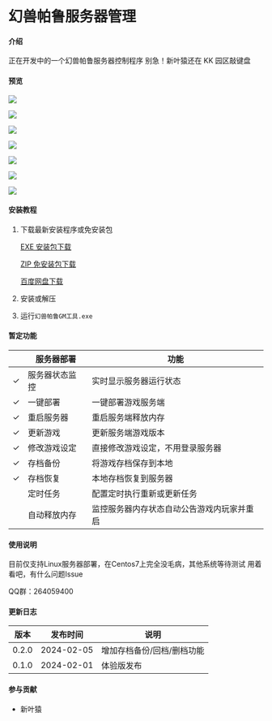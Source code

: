 # 幻兽帕鲁服务器管理

#### 介绍

正在开发中的一个幻兽帕鲁服务器控制程序
别急！新叶猿还在 KK 园区敲键盘

#### 预览

![](https://gitee.com/haibiaoG/pal-server-admin/raw/master/assets/images/2024-02-05_13-33-31.png)

![](https://gitee.com/haibiaoG/pal-server-admin/raw/master/assets/images/2024-02-05_13-34-31.png)

![](https://gitee.com/haibiaoG/pal-server-admin/raw/master/assets/images/2024-02-05_13-34-24.png)

![](https://gitee.com/haibiaoG/pal-server-admin/raw/master/assets/images/2024-02-05_13-35-06.png)

![](https://gitee.com/haibiaoG/pal-server-admin/raw/master/assets/images/2024-02-05_13-35-30.png)

![](https://gitee.com/haibiaoG/pal-server-admin/raw/master/assets/images/2024-02-05_13-35-40.png)

![](https://gitee.com/haibiaoG/pal-server-admin/raw/master/assets/images/2024-02-05_13-36-01.png)

#### 安装教程

1.  下载最新安装程序或免安装包

    [EXE 安装包下载](https://download.mingyenet.com/palworld//幻兽帕鲁GM工具_0.2.0.exe)

    [ZIP 免安装包下载](https://download.mingyenet.com/palworld//幻兽帕鲁GM工具_0.2.0.zip)

    [百度网盘下载](https://pan.baidu.com/s/1iWu0HW3bl7uFn8K2zPMm2A?pwd=93K7)

2.  安装或解压
3.  运行`幻兽帕鲁GM工具.exe`

#### 暂定功能

|     | 服务器部署     | 功能                                       |
| --- | -------------- | ------------------------------------------ |
| ✓   | 服务器状态监控 | 实时显示服务器运行状态                     |
| ✓   | 一键部署       | 一键部署游戏服务端                         |
| ✓   | 重启服务器     | 重启服务端释放内存                         |
| ✓   | 更新游戏       | 更新服务端游戏版本                         |
| ✓   | 修改游戏设定   | 直接修改游戏设定，不用登录服务器           |
| ✓   | 存档备份       | 将游戏存档保存到本地                       |
| ✓   | 存档恢复       | 本地存档恢复到服务器                       |
|     | 定时任务       | 配置定时执行重新或更新任务                 |
|     | 自动释放内存   | 监控服务器内存状态自动公告游戏内玩家并重启 |

#### 使用说明

目前仅支持Linux服务器部署，在Centos7上完全没毛病，其他系统等待测试
用着看吧，有什么问题Issue

QQ群：264059400

#### 更新日志

| 版本  | 发布时间   | 说明                       |
| ----- | ---------- | -------------------------- |
| 0.2.0 | 2024-02-05 | 增加存档备份/回档/删档功能 |
| 0.1.0 | 2024-02-01 | 体验版发布                 |

#### 参与贡献

-   新叶猿
